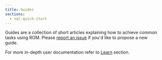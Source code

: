 ```yaml
---
title: Guides
sections:
  - sql-quick-start
---
```


Guides are a collection of short articles explaining how to achieve common tasks
using ROM. Please [report an issue](https://github.com/rom-rb/rom-rb.org/issues/new?title=Add%20a%20guide%20about...&labels[]=guides) if you'd like to propose a new guide.

For more in-depth user documentation refer to [Learn](/learn) section.
